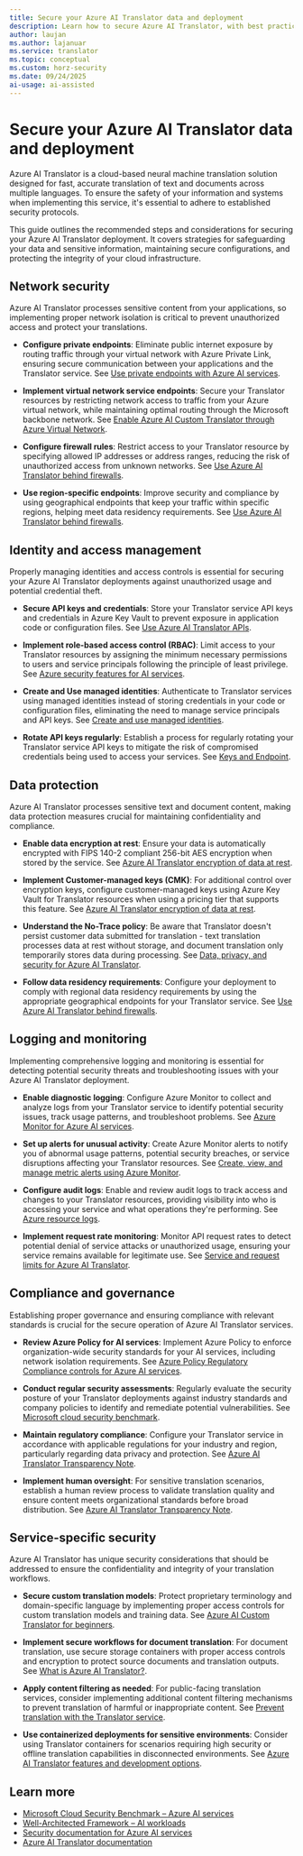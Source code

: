 ```yaml
---
title: Secure your Azure AI Translator data and deployment
description: Learn how to secure Azure AI Translator, with best practices for protecting your data and deployment.
author: laujan
ms.author: lajanuar
ms.service: translator
ms.topic: conceptual
ms.custom: horz-security
ms.date: 09/24/2025
ai-usage: ai-assisted
---
```


# Secure your Azure AI Translator data and deployment

Azure AI Translator is a cloud-based neural machine translation solution designed for fast, accurate translation of text and documents across multiple languages. To ensure the safety of your information and systems when implementing this service, it's essential to adhere to established security protocols.

This guide outlines the recommended steps and considerations for securing your Azure AI Translator deployment. It covers strategies for safeguarding your data and sensitive information, maintaining secure configurations, and protecting the integrity of your cloud infrastructure.


## Network security

Azure AI Translator processes sensitive content from your applications, so implementing proper network isolation is critical to prevent unauthorized access and protect your translations.

- **Configure private endpoints**: Eliminate public internet exposure by routing traffic through your virtual network with Azure Private Link, ensuring secure communication between your applications and the Translator service. See [Use private endpoints with Azure AI services](/azure/ai-services/cognitive-services-virtual-networks#use-private-endpoints).

- **Implement virtual network service endpoints**: Secure your Translator resources by restricting network access to traffic from your Azure virtual network, while maintaining optimal routing through the Microsoft backbone network. See [Enable Azure AI Custom Translator through Azure Virtual Network](/azure/ai-services/translator/custom-translator/how-to/enable-vnet-service-endpoint).

- **Configure firewall rules**: Restrict access to your Translator resource by specifying allowed IP addresses or address ranges, reducing the risk of unauthorized access from unknown networks. See [Use Azure AI Translator behind firewalls](/azure/ai-services/translator/how-to/use-firewalls#configure-firewall).

- **Use region-specific endpoints**: Improve security and compliance by using geographical endpoints that keep your traffic within specific regions, helping meet data residency requirements. See [Use Azure AI Translator behind firewalls](/azure/ai-services/translator/how-to/use-firewalls).

## Identity and access management

Properly managing identities and access controls is essential for securing your Azure AI Translator deployments against unauthorized usage and potential credential theft.

- **Secure API keys and credentials**: Store your Translator service API keys and credentials in Azure Key Vault to prevent exposure in application code or configuration files. See [Use Azure AI Translator APIs](/azure/ai-services/translator/text-translation/how-to/use-rest-api).

- **Implement role-based access control (RBAC)**: Limit access to your Translator resources by assigning the minimum necessary permissions to users and service principals following the principle of least privilege. See [Azure security features for AI services](/azure/ai-services/security-features).

- **Create and Use managed identities**: Authenticate to Translator services using managed identities instead of storing credentials in your code or configuration files, eliminating the need to manage service principals and API keys. See [Create and use managed identities](ai-services/translator/document-translation/how-to-guides/create-use-managed-identities).

- **Rotate API keys regularly**: Establish a process for regularly rotating your Translator service API keys to mitigate the risk of compromised credentials being used to access your services. See [Keys and Endpoint](/azure/ai-services/translator/create-translator-resource#authentication-keys-and-endpoint-url).

## Data protection

Azure AI Translator processes sensitive text and document content, making data protection measures crucial for maintaining confidentiality and compliance.

- **Enable data encryption at rest**: Ensure your data is automatically encrypted with FIPS 140-2 compliant 256-bit AES encryption when stored by the service. See [Azure AI Translator encryption of data at rest](/azure/ai-services/translator/custom-translator/concepts/encrypt-data-at-rest).

- **Implement Customer-managed keys (CMK)**: For additional control over encryption keys, configure customer-managed keys using Azure Key Vault for Translator resources when using a pricing tier that supports this feature. See [Azure AI Translator encryption of data at rest](/azure/ai-services/translator/custom-translator/concepts/encrypt-data-at-rest).

- **Understand the No-Trace policy**: Be aware that Translator doesn't persist customer data submitted for translation - text translation processes data at rest without storage, and document translation only temporarily stores data during processing. See [Data, privacy, and security for Azure AI Translator](/azure/ai-foundry/responsible-ai/translator/data-privacy-security).

- **Follow data residency requirements**: Configure your deployment to comply with regional data residency requirements by using the appropriate geographical endpoints for your Translator service. See [Use Azure AI Translator behind firewalls](/azure/ai-services/translator/how-to/use-firewalls).

## Logging and monitoring

Implementing comprehensive logging and monitoring is essential for detecting potential security threats and troubleshooting issues with your Azure AI Translator deployment.

- **Enable diagnostic logging**: Configure Azure Monitor to collect and analyze logs from your Translator service to identify potential security issues, track usage patterns, and troubleshoot problems. See [Azure Monitor for Azure AI services](/azure/ai-services/monitor-cognitive-services).

- **Set up alerts for unusual activity**: Create Azure Monitor alerts to notify you of abnormal usage patterns, potential security breaches, or service disruptions affecting your Translator resources. See [Create, view, and manage metric alerts using Azure Monitor](/azure/azure-monitor/alerts/alerts-metric).

- **Configure audit logs**: Enable and review audit logs to track access and changes to your Translator resources, providing visibility into who is accessing your service and what operations they're performing. See [Azure resource logs](/azure/azure-monitor/essentials/resource-logs).

- **Implement request rate monitoring**: Monitor API request rates to detect potential denial of service attacks or unauthorized usage, ensuring your service remains available for legitimate use. See [Service and request limits for Azure AI Translator](/azure/ai-services/translator/service-limits).

## Compliance and governance

Establishing proper governance and ensuring compliance with relevant standards is crucial for the secure operation of Azure AI Translator services.

- **Review Azure Policy for AI services**: Implement Azure Policy to enforce organization-wide security standards for your AI services, including network isolation requirements. See [Azure Policy Regulatory Compliance controls for Azure AI services](/azure/ai-services/security-controls-policy#microsoft-cloud-security-benchmark).

- **Conduct regular security assessments**: Regularly evaluate the security posture of your Translator deployments against industry standards and company policies to identify and remediate potential vulnerabilities. See [Microsoft cloud security benchmark](/security/benchmark/azure/introduction).

- **Maintain regulatory compliance**: Configure your Translator service in accordance with applicable regulations for your industry and region, particularly regarding data privacy and protection. See [Azure AI Translator Transparency Note](/azure/ai-foundry/responsible-ai/translator/transparency-note).

- **Implement human oversight**: For sensitive translation scenarios, establish a human review process to validate translation quality and ensure content meets organizational standards before broad distribution. See [Azure AI Translator Transparency Note](/azure/ai-foundry/responsible-ai/translator/transparency-note#evaluating-and-integrating-azure-ai-translator-for-your-use).

## Service-specific security

Azure AI Translator has unique security considerations that should be addressed to ensure the confidentiality and integrity of your translation workflows.

- **Secure custom translation models**: Protect proprietary terminology and domain-specific language by implementing proper access controls for custom translation models and training data. See [Azure AI Custom Translator for beginners](/azure/ai-services/translator/custom-translator/beginners-guide).

- **Implement secure workflows for document translation**: For document translation, use secure storage containers with proper access controls and encryption to protect source documents and translation outputs. See [What is Azure AI Translator?](/azure/ai-services/translator/overview#azure-ai-translator-features-and-development-options).

- **Apply content filtering as needed**: For public-facing translation services, consider implementing additional content filtering mechanisms to prevent translation of harmful or inappropriate content. See [Prevent translation with the Translator service](/azure/ai-services/translator/prevent-translation).

- **Use containerized deployments for sensitive environments**: Consider using Translator containers for scenarios requiring high security or offline translation capabilities in disconnected environments. See [Azure AI Translator features and development options](/azure/ai-services/translator/overview#azure-ai-translator-features-and-development-options).

## Learn more

- [Microsoft Cloud Security Benchmark – Azure AI services](/security/benchmark/azure/baselines/azure-openai-security-baseline)
- [Well-Architected Framework – AI workloads](/azure/well-architected/ai/design-principles)
- [Security documentation for Azure AI services](/azure/ai-services/security-features)
- [Azure AI Translator documentation](/azure/ai-services/translator/)